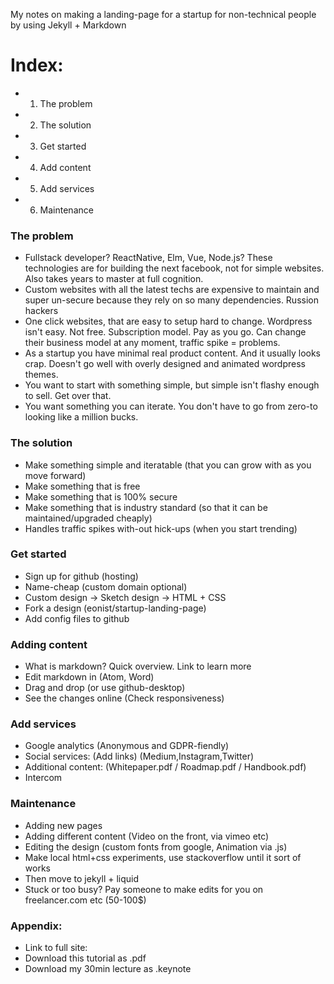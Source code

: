 My notes on making a landing-page for a startup for non-technical people by using Jekyll + Markdown<!--more-->

# Index:
- 1. The problem
- 2. The solution
- 3. Get started
- 4. Add content
- 5. Add services
- 6. Maintenance

### The problem
- Fullstack developer? ReactNative, Elm, Vue, Node.js? These technologies are for building the next facebook, not for simple websites. Also takes years to master at full cognition.
- Custom websites with all the latest techs are expensive to maintain and super un-secure because they rely on so many dependencies. Russion hackers
- One click websites, that are easy to setup hard to change. Wordpress isn't easy. Not free. Subscription model. Pay as you go. Can change their business model at any moment, traffic spike = problems.
- As a startup you have minimal real product content. And it usually looks crap. Doesn't go well with overly designed and animated wordpress themes.
- You want to start with something simple, but simple isn't flashy enough to sell. Get over that.
- You want something you can iterate. You don't have to go from zero-to looking like a million bucks.

### The solution
- Make something simple and iteratable (that you can grow with as you move forward)
- Make something that is free
- Make something that is 100% secure
- Make something that is industry standard (so that it can be maintained/upgraded cheaply)
- Handles traffic spikes with-out hick-ups (when you start trending)

### Get started
- Sign up for github (hosting)
- Name-cheap (custom domain optional)
- Custom design -> Sketch design -> HTML + CSS
- Fork a design (eonist/startup-landing-page)
- Add config files to github

### Adding content
- What is markdown? Quick overview. Link to learn more
- Edit markdown in (Atom, Word)
- Drag and drop (or use github-desktop)
- See the changes online (Check responsiveness)

### Add services
- Google analytics (Anonymous and GDPR-fiendly)
- Social services: (Add links) (Medium,Instagram,Twitter)
- Additional content: (Whitepaper.pdf / Roadmap.pdf / Handbook.pdf)
- Intercom

### Maintenance
- Adding new pages
- Adding different content (Video on the front, via vimeo etc)
- Editing the design (custom fonts from google, Animation via .js)
- Make local html+css experiments, use stackoverflow until it sort of works
- Then move to jekyll + liquid
- Stuck or too busy? Pay someone to make edits for you on freelancer.com etc (50-100$)

### Appendix:
- Link to full site:
- Download this tutorial as .pdf
- Download my 30min lecture as .keynote
